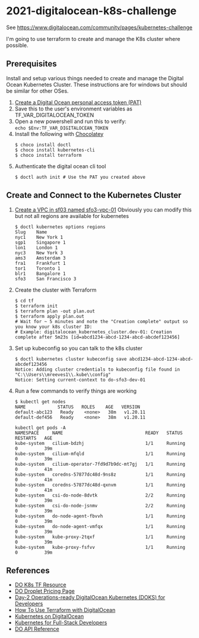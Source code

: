 # 2021-digitalocean-k8s-challenge
See https://www.digitalocean.com/community/pages/kubernetes-challenge

I'm going to use terraform to create and manage the K8s cluster where possible.

## Prerequisites

Install and setup various things needed to create and manage the Digital Ocean Kubernetes Cluster.
These instructions are for windows but should be similar for other OSes.

1. [Create a Digital Ocean personal access token (PAT)](https://cloud.digitalocean.com/account/api/tokens/new)
1. Save this to the user's environment variables as TF_VAR_DIGITALOCEAN_TOKEN
1. Open a new powershell and run this to verify:  
   `echo $Env:TF_VAR_DIGITALOCEAN_TOKEN`
1. Install the following with [Chocolatey](https://chocolatey.org/)  
   ```
   $ choco install doctl
   $ choco install kubernetes-cli
   $ choco install terraform
   ```
1. Authenticate the digital ocean cli tool
   ```
   $ doctl auth init # Use the PAT you created above
   ``` 

## Create and Connect to the Kubernetes Cluster
1. [Create a VPC in sf03 named sfo3-vpc-01](https://cloud.digitalocean.com/networking/vpc)
   Obviously you can modify this but not all regions are available for kubernetes
   ```
   $ doctl kubernetes options regions
   Slug    Name
   nyc1    New York 1
   sgp1    Singapore 1
   lon1    London 1
   nyc3    New York 3
   ams3    Amsterdam 3
   fra1    Frankfurt 1
   tor1    Toronto 1
   blr1    Bangalore 1
   sfo3    San Francisco 3
   ```
1. Create the cluster with Terraform
   ```
   $ cd tf
   $ terraform init
   $ terraform plan -out plan.out
   $ terraform apply plan.out
   # Wait for ~ 5 minutes and note the "Creation complete" output so you know your k8s cluster ID:
   # Example: digitalocean_kubernetes_cluster.dev-01: Creation complete after 5m23s [id=abcd1234-abcd-1234-abcd-abcdef123456]
1. Set up kubeconfig so you can talk to the k8s cluster
   ```
   $ doctl kubernetes cluster kubeconfig save abcd1234-abcd-1234-abcd-abcdef123456
   Notice: Adding cluster credentials to kubeconfig file found in "C:\\Users\\mreeves1\\.kube\\config"
   Notice: Setting current-context to do-sfo3-dev-01
   ```
1. Run a few commands to verify things are working
   ``` 
   $ kubectl get nodes
   NAME            STATUS   ROLES    AGE   VERSION
   default-abc123   Ready    <none>   38m   v1.20.11
   default-def456   Ready    <none>   38m   v1.20.11
   
   kubectl get pods -A
   NAMESPACE     NAME                               READY   STATUS    RESTARTS   AGE
   kube-system   cilium-bdzhj                       1/1     Running   0          39m
   kube-system   cilium-mfqld                       1/1     Running   0          39m
   kube-system   cilium-operator-7fd9d7b9dc-mt7gj   1/1     Running   0          41m
   kube-system   coredns-57877dc48d-9ns8z           1/1     Running   0          41m
   kube-system   coredns-57877dc48d-qxnvm           1/1     Running   0          41m
   kube-system   csi-do-node-8dvtk                  2/2     Running   0          39m
   kube-system   csi-do-node-jsnmv                  2/2     Running   0          39m
   kube-system   do-node-agent-fbvvh                1/1     Running   0          39m
   kube-system   do-node-agent-vmfqx                1/1     Running   0          39m
   kube-system   kube-proxy-2tqxf                   1/1     Running   0          39m
   kube-system   kube-proxy-fsfvv                   1/1     Running   0          39m
   ```
## References

* [DO K8s TF Resource](https://registry.terraform.io/providers/digitalocean/digitalocean/latest/docs/resources/kubernetes_cluster)
* [DO Droplet Pricing Page](https://slugs.do-api.dev/)
* [Day-2 Operations-ready DigitalOcean Kubernetes (DOKS) for Developers](https://github.com/digitalocean/Kubernetes-Starter-Kit-Developers)
* [How To Use Terraform with DigitalOcean](https://www.digitalocean.com/community/tutorials/how-to-use-terraform-with-digitalocean)
* [Kubernetes on DigitalOcean ](https://docs.digitalocean.com/products/kubernetes/)
* [Kubernetes for Full-Stack Developers](https://www.digitalocean.com/community/curriculums/kubernetes-for-full-stack-developers)
* [DO API Reference](https://docs.digitalocean.com/reference/api/api-reference/)